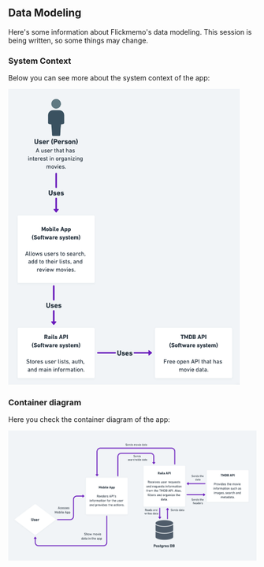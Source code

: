 ## Data Modeling

Here's some information about Flickmemo's data modeling. This session is being written, so some things may change.

### System Context

Below you can see more about the system context of the app:

<p align="left">
  <img widht="300" height="600" src="https://github.com/LuizKraisch/flickmemo-api/blob/main/docs/assets/system-context.png">
</p>

### Container diagram

Here you check the container diagram of the app:

<p align="left">
  <img src="https://github.com/LuizKraisch/flickmemo-api/blob/main/docs/assets/container-diagram.png">
</p>
